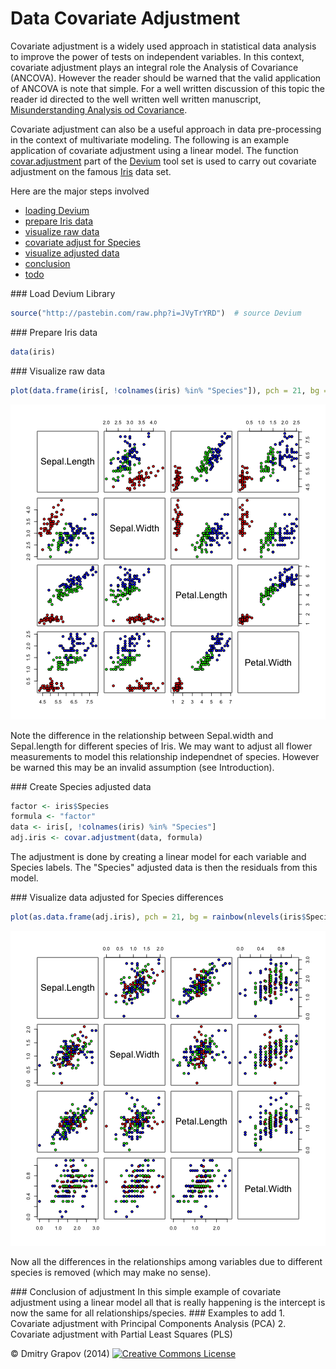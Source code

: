 Data Covariate Adjustment
========================================================

Covariate adjustment is a widely used approach in statistical data analysis to improve the power of tests on independent variables. In this context, covariate adjustment plays an integral role the Analysis of Covariance (ANCOVA). However the reader should be warned that the valid application of ANCOVA is note that simple. For a well written discussion of this topic the reader id directed to the well written well written manuscript, [Misunderstanding Analysis od Covariance](http://www.ncbi.nlm.nih.gov/pubmed/11261398).

Covariate adjustment can also be a useful approach in data pre-processing in the context of multivariate modeling. The following is an example application of covariate adjustment using a linear model. The function [covar.adjustment](https://github.com/dgrapov/devium/blob/master/R/Devium%20Statistics.r) part of the [Devium](https://github.com/dgrapov/devium) tool set is used to carry out covariate adjustment on the famous [Iris](http://en.wikipedia.org/wiki/Iris_flower_data_set) data set.

Here are the major steps involved
- [loading Devium](#load) 
- [prepare Iris data](#prepare)
- [visualize raw data](#rawvis)
- [covariate adjust for Species](#covaradj)
- [visualize adjusted data](#adjvis)
- [conclusion](#conclusion)
- [todo](#TODO)


<a name="load"/>
### Load Devium Library

```r
source("http://pastebin.com/raw.php?i=JVyTrYRD")  # source Devium
```


<a name="prepare"/>
### Prepare Iris data

```r
data(iris)
```


<a name="rawvis"/>
### Visualize raw data

```r
plot(data.frame(iris[, !colnames(iris) %in% "Species"]), pch = 21, bg = rainbow(nlevels(iris$Species))[iris$Species])
```

![plot of chunk unnamed-chunk-3](figure/unnamed-chunk-3.png) 

Note the difference in the relationship between Sepal.width and Sepal.length for different species of Iris. We may want to adjust all flower measurements to model this relationship independnet of species. However be warned this may be an invalid assumption (see Introduction).

<a name="covaradj"/>
### Create Species adjusted data

```r
factor <- iris$Species
formula <- "factor"
data <- iris[, !colnames(iris) %in% "Species"]
adj.iris <- covar.adjustment(data, formula)
```

The adjustment is done by creating a linear model for each variable and Species labels. The "Species" adjusted data is then the residuals from this model.

<a name="adjvis"/>
### Visualize data adjusted for Species differences

```r
plot(as.data.frame(adj.iris), pch = 21, bg = rainbow(nlevels(iris$Species))[iris$Species])
```

![plot of chunk unnamed-chunk-5](figure/unnamed-chunk-5.png) 

Now all the differences in the relationships among variables due to different species is removed (which may make no sense).

<a name="conclusion"/>
### Conclusion of adjustment
In this simple example of covariate adjustment using a linear model all that is really happening is the intercept is now the same for all relationships/species.

<a name="TODO"/>
### Examples to add
1. Covariate adjustment with Principal Components Analysis (PCA)
2. Covariate adjustment with Partial Least Squares (PLS)

&copy; Dmitry Grapov (2014) <a rel="license" href="http://creativecommons.org/licenses/by-nc-sa/4.0/" target="_blank"><img alt="Creative Commons License" style="border-width:0" src="http://i.creativecommons.org/l/by-nc-sa/4.0/80x15.png" /></a>
